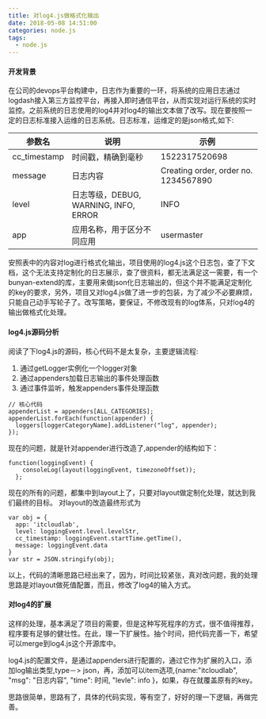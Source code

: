 ```yaml
---
title: 对log4.js做格式化输出
date: 2018-05-08 14:51:00
categories: node.js
tags:
  - node.js
---
```


#### 开发背景
在公司的devops平台构建中，日志作为重要的一环，将系统的应用日志通过logdash接入第三方监控平台，再接入即时通信平台，从而实现对运行系统的实时监控。之前系统的日志使用的log4并对log4的输出文本做了改写。现在要按照一定的日志标准接入运维的日志系统。日志标准，运维定的是json格式,如下:


参数名 | 说明 | 示例
---|--- | --
cc_timestamp | 时间戳，精确到毫秒 | 1522317520698
message | 日志内容	| Creating order, order no. 1234567890
level | 日志等级，DEBUG, WARNING, INFO, ERROR | INFO
app | 应用名称，用于区分不同应用 | usermaster

安照表中的内容对log进行格式化输出，项目使用的log4.js这个日志包，查了下文档，这个无法支持定制化的日志展示，查了很资料，都无法满足这一需要，有一个bunyan-extend的库，主要用来做json化日志输出的，但这个并不能满足定制化的key的要求，另外，项目又对log4.js做了进一步的包装，为了减少不必要麻烦，只能自己动手写轮子了。改写策略，要保证，不修改现有的log体系，只对log4的输出做格式化处理。

#### log4.js源码分析
阅读了下log4.js的源码，核心代码不是太复杂，主要逻辑流程:

1. 通过getLogger实例化一个logger对象
2. 通过appenders加载日志输出的事件处理函数
3. 通过事件监听，触发appenders事件处理函数

```
// 核心代码
appenderList = appenders[ALL_CATEGORIES];
appenderList.forEach(function(appender) {
  loggers[loggerCategoryName].addListener("log", appender);
});
```

现在的问题，就是针对appender进行改造了,appender的结构如下：
```
function(loggingEvent) {
    consoleLog(layout(loggingEvent, timezoneOffset));
  };
```

现在的所有的问题，都集中到layout上了，只要对layout做定制化处理，就达到我们最终的目标。
对layout的改造最终形式为
```
var obj = {
  app: 'itcloudlab',
  level: loggingEvent.level.levelStr,
  cc_timestamp: loggingEvent.startTime.getTime(),
  message: loggingEvent.data
}
var str = JSON.stringify(obj);
```

以上，代码的清晰思路已经出来了，因为，时间比较紧张，真对改问题，我的处理思路是对layout做死值配置，而且，修改了log4的输入方式。

#### 对log4的扩展
这样的处理，基本满足了项目的需要，但是这种写死程序的方式，很不值得推荐，程序要有足够的健壮性。在此，理一下扩展性。抽个时间，把代码完善一下，希望可以merge到log4.js这个开源库中。

log4.js的配置文件，是通过appenders进行配置的，通过它作为扩展的入口，添加log输出类型,type－> json，再，添加可以item选项,{name:"itcloudlab", "msg": "日志内容", "time": 时间, "levle": info }，如果，存在就覆盖原有的key。

思路很简单，思路有了，具体的代码实现，等有空了，好好的理一下逻辑，再做完善。




